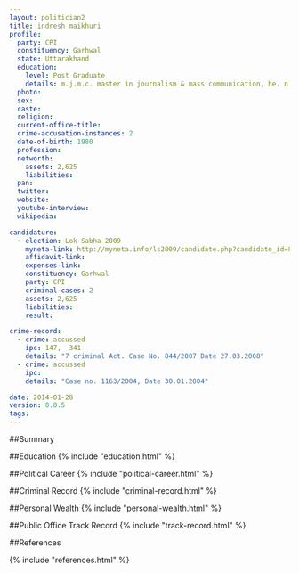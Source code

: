 ```yaml
---
layout: politician2
title: indresh maikhuri
profile: 
  party: CPI
  constituency: Garhwal
  state: Uttarakhand
  education: 
    level: Post Graduate
    details: m.j.m.c. master in journalism & mass communication, he. n. b. garhwal vishwavidyalay, srinagar garhwal in the year  2002
  photo: 
  sex: 
  caste: 
  religion: 
  current-office-title: 
  crime-accusation-instances: 2
  date-of-birth: 1980
  profession: 
  networth: 
    assets: 2,625
    liabilities: 
  pan: 
  twitter: 
  website: 
  youtube-interview: 
  wikipedia: 

candidature: 
  - election: Lok Sabha 2009
    myneta-link: http://myneta.info/ls2009/candidate.php?candidate_id=8245
    affidavit-link: 
    expenses-link: 
    constituency: Garhwal 
    party: CPI
    criminal-cases: 2
    assets: 2,625
    liabilities: 
    result:  

crime-record: 
  - crime: accussed
    ipc: 147,  341
    details: "7 criminal Act. Case No. 844/2007 Date 27.03.2008" 
  - crime: accussed
    ipc: 
    details: "Case no. 1163/2004, Date 30.01.2004" 

date: 2014-01-28
version: 0.0.5
tags: 
---
```

##Summary


##Education
{% include "education.html" %}


##Political Career
{% include "political-career.html" %}


##Criminal Record
{% include "criminal-record.html" %}


##Personal Wealth
{% include "personal-wealth.html" %}


##Public Office Track Record
{% include "track-record.html" %}


##References


{% include "references.html" %}
